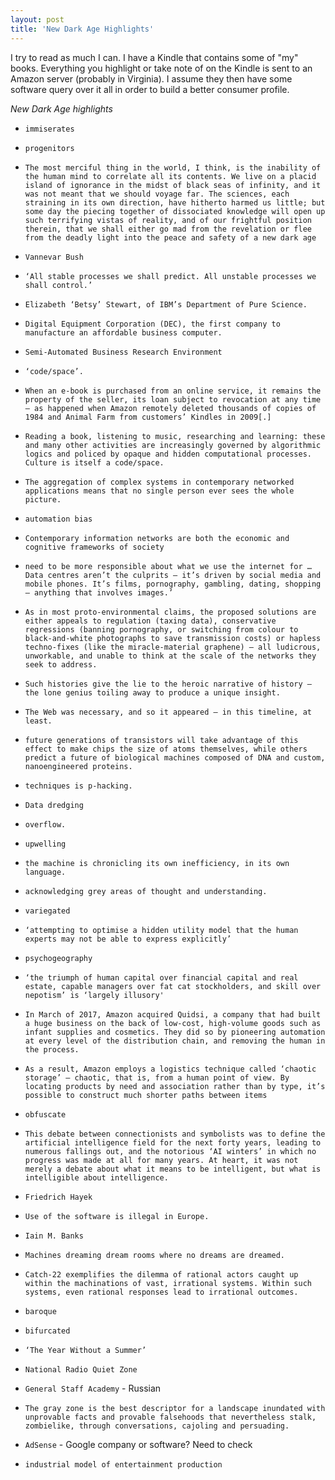 ```yaml
---
layout: post
title: 'New Dark Age Highlights'
---
```


I try to read as much I can. I have a Kindle that contains some of "my" books. Everything you highlight or take note of on the Kindle
is sent to an Amazon server (probably in Virginia). I assume they then have some software query over it all in order to build a better
consumer profile. 

*New Dark Age highlights*

- `immiserates`

- `progenitors`

- `The most merciful thing in the world, I think, is the inability of the human mind to correlate all its contents. We live on a placid island of ignorance in the midst of black seas of infinity, and it was not meant that we should voyage far. The sciences, each straining in its own direction, have hitherto harmed us little; but some day the piecing together of dissociated knowledge will open up such terrifying vistas of reality, and of our frightful position therein, that we shall either go mad from the revelation or flee from the deadly light into the peace and safety of a new dark age`

- `Vannevar Bush`

- `‘All stable processes we shall predict. All unstable processes we shall control.’`

- `Elizabeth ‘Betsy’ Stewart, of IBM’s Department of Pure Science.`

- `Digital Equipment Corporation (DEC), the first company to manufacture an affordable business computer.`

- `Semi-Automated Business Research Environment`

- `‘code/space’.`

- `When an e-book is purchased from an online service, it remains the property of the seller, its loan subject to revocation at any time – as happened when Amazon remotely deleted thousands of copies of 1984 and Animal Farm from customers’ Kindles in 2009[.]`

- `Reading a book, listening to music, researching and learning: these and many other activities are increasingly governed by algorithmic logics and policed by opaque and hidden computational processes. Culture is itself a code/space.`

- `The aggregation of complex systems in contemporary networked applications means that no single person ever sees the whole picture.`

- `automation bias`

- `Contemporary information networks are both the economic and cognitive frameworks of society`

- `need to be more responsible about what we use the internet for … Data centres aren’t the culprits – it’s driven by social media and mobile phones. It’s films, pornography, gambling, dating, shopping – anything that involves images.’`

- `As in most proto-environmental claims, the proposed solutions are either appeals to regulation (taxing data), conservative regressions (banning pornography, or switching from colour to black-and-white photographs to save transmission costs) or hapless techno-fixes (like the miracle-material graphene) – all ludicrous, unworkable, and unable to think at the scale of the networks they seek to address.`


- `Such histories give the lie to the heroic narrative of history – the lone genius toiling away to produce a unique insight.`

- `The Web was necessary, and so it appeared – in this timeline, at least.`

- `future generations of transistors will take advantage of this effect to make chips the size of atoms themselves, while others predict a future of biological machines composed of DNA and custom, nanoengineered proteins.`

- `techniques is p-hacking.`

- `Data dredging`

- `overflow.`

- `upwelling`

- `the machine is chronicling its own inefficiency, in its own language.`

- `acknowledging grey areas of thought and understanding.`

- `variegated`

- `‘attempting to optimise a hidden utility model that the human experts may not be able to express explicitly’`

- `psychogeography`

- `‘the triumph of human capital over financial capital and real estate, capable managers over fat cat stockholders, and skill over nepotism’ is ‘largely illusory'`

- `In March of 2017, Amazon acquired Quidsi, a company that had built a huge business on the back of low-cost, high-volume goods such as infant supplies and cosmetics. They did so by pioneering automation at every level of the distribution chain, and removing the human in the process.`

- `As a result, Amazon employs a logistics technique called ‘chaotic storage’ – chaotic, that is, from a human point of view. By locating products by need and association rather than by type, it’s possible to construct much shorter paths between items`

- `obfuscate`

- `This debate between connectionists and symbolists was to define the artificial intelligence field for the next forty years, leading to numerous fallings out, and the notorious ‘AI winters’ in which no progress was made at all for many years. At heart, it was not merely a debate about what it means to be intelligent, but what is intelligible about intelligence.`

- `Friedrich Hayek`

- `Use of the software is illegal in Europe.`

- `Iain M. Banks`

- `Machines dreaming dream rooms where no dreams are dreamed.`

- `Catch-22 exemplifies the dilemma of rational actors caught up within the machinations of vast, irrational systems. Within such systems, even rational responses lead to irrational outcomes.`

- `baroque`

- `bifurcated`

- `‘The Year Without a Summer’`

- `National Radio Quiet Zone`

- `General Staff Academy` - Russian

- `The gray zone is the best descriptor for a landscape inundated with unprovable facts and provable falsehoods that nevertheless stalk, zombielike, through conversations, cajoling and persuading.`

- `AdSense` - Google company or software? Need to check

- `industrial model of entertainment production`
